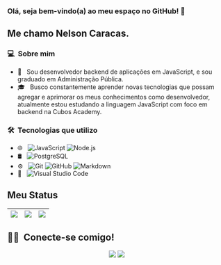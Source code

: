 ### Olá, seja bem-vindo(a) ao meu espaço no GitHub!  👋

## Me chamo Nelson Caracas.

### 💻 &nbsp;Sobre mim 

- 🤔 &nbsp; Sou desenvolvedor backend de aplicações em JavaScript, e sou graduado em Administração Pública.
- 🎓 &nbsp; Busco constantemente aprender novas tecnologias que possam agregar e aprimorar os meus conhecimentos como desenvolvedor, atualmente estou estudando a linguagem JavaScript com foco em backend na Cubos Academy.


### 🛠 &nbsp;Tecnologias que utilizo

- 🌐 &nbsp;
  ![JavaScript](https://img.shields.io/badge/-JavaScript-333333?style=flat&logo=javascript)
  ![Node.js](https://img.shields.io/badge/-Node.js-333333?style=flat&logo=node.js)
- 🛢 &nbsp;
  ![PostgreSQL](https://img.shields.io/badge/-PostgreSQL-333333?style=flat&logo=postgresql)
- ⚙️ &nbsp;
  ![Git](https://img.shields.io/badge/-Git-333333?style=flat&logo=git)
  ![GitHub](https://img.shields.io/badge/-GitHub-333333?style=flat&logo=github)
  ![Markdown](https://img.shields.io/badge/-Markdown-333333?style=flat&logo=markdown)
- 🔧 &nbsp;
  ![Visual Studio Code](https://img.shields.io/badge/-Visual%20Studio%20Code-333333?style=flat&logo=visual-studio-code&logoColor=007ACC)


## Meu Status

| ![](http://github-profile-summary-cards.vercel.app/api/cards/stats?username=ncaracas&theme=radical) | ![](http://github-profile-summary-cards.vercel.app/api/cards/repos-per-language?username=ncaracas&hide=Html&theme=radical) | ![](http://github-profile-summary-cards.vercel.app/api/cards/most-commit-language?username=ncaracas&theme=radical) |
| :-: | :-: | :-: |

##  🤝🏻 &nbsp;Conecte-se comigo!

<p align="center">
<a href="https://www.linkedin.com/in/ncaracas"><img src="https://img.shields.io/badge/-ncaracas-0077B5?style=flat-square&logo=Linkedin&logoColor=white"/></a>
<a href="mailto:contato.ncaracas@gmail.com"><img src="https://img.shields.io/badge/-contato.ncaracas-D14836?style=flat-square&logo=Gmail&logoColor=white"/></a>

<!--
**cdthomp1/cdthomp1** is a ✨ _special_ ✨ repository because its `README.md` (this file) appears on your GitHub profile.
